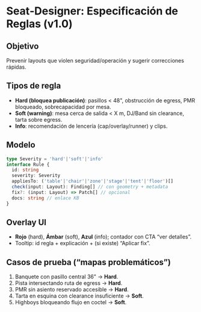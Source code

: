# Seat‑Designer: Especificación de Reglas (v1.0)
## Objetivo
Prevenir layouts que violen seguridad/operación y sugerir correcciones rápidas.

## Tipos de regla
- **Hard (bloquea publicación)**: pasillos < 48", obstrucción de egress, PMR bloqueado, sobrecapacidad por mesa.
- **Soft (warning)**: mesa cerca de salida < X m, DJ/Band sin clearance, tarta sobre egress.
- **Info**: recomendación de lencería (cap/overlay/runner) y clips.

## Modelo
```ts
type Severity = 'hard'|'soft'|'info'
interface Rule {
  id: string
  severity: Severity
  appliesTo: ('table'|'chair'|'zone'|'stage'|'tent'|'floor')[]
  check(input: Layout): Finding[] // con geometry + metadata
  fix?: (input: Layout) => Patch[] // opcional
  docs: string // enlace KB
}
```

## Overlay UI

* **Rojo** (hard), **Ámbar** (soft), **Azul** (info); contador con CTA “ver detalles”.
* Tooltip: id regla + explicación + (si existe) “Aplicar fix”.

## Casos de prueba (“mapas problemáticos”)

1. Banquete con pasillo central 36" → **Hard**.
2. Pista intersectando ruta de egress → **Hard**.
3. PMR sin asiento reservado accesible → **Hard**.
4. Tarta en esquina con clearance insuficiente → **Soft**.
5. Highboys bloqueando flujo en coctel → **Soft**.
